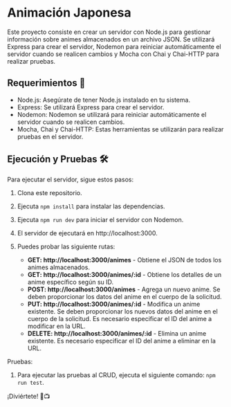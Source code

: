 # Animación Japonesa

Este proyecto consiste en crear un servidor con Node.js para gestionar información sobre animes almacenados en un archivo JSON. Se utilizará Express para crear el servidor, Nodemon para reiniciar automáticamente el servidor cuando se realicen cambios y Mocha con Chai y Chai-HTTP para realizar pruebas.

## Requerimientos 🚀

* Node.js: Asegúrate de tener Node.js instalado en tu sistema.
* Express: Se utilizará Express para crear el servidor.
* Nodemon: Nodemon se utilizará para reiniciar automáticamente el servidor cuando se realicen cambios.
* Mocha, Chai y Chai-HTTP: Estas herramientas se utilizarán para realizar pruebas en el servidor.

## Ejecución y Pruebas 🛠️

Para ejecutar el servidor, sigue estos pasos:

1. Clona este repositorio.

2. Ejecuta `npm install` para instalar las dependencias.

3. Ejecuta `npm run dev` para iniciar el servidor con Nodemon.

4. El servidor de ejecutará en http://localhost:3000.

5. Puedes probar las siguiente rutas:
   - **GET: http://localhost:3000/animes** - Obtiene el JSON de todos los animes almacenados.
   - **GET: http://localhost:3000/animes/:id** - Obtiene los detalles de un anime específico según su ID.
   - **POST: http://localhost:3000/animes** - Agrega un nuevo anime. Se deben proporcionar los datos del anime en el cuerpo de la solicitud.
   - **PUT: http://localhost:3000/animes/:id** - Modifica un anime existente. Se deben proporcionar los nuevos datos del anime en el cuerpo de la solicitud. Es necesario especificar el ID del anime a modificar en la URL.
   - **DELETE: http://localhost:3000/animes/:id** - Elimina un anime existente. Es necesario especificar el ID del anime a eliminar en la URL.

Pruebas:

1. Para ejecutar las pruebas al CRUD, ejecuta el siguiente comando: `npm run test`.


¡Diviértete! 🎌📺